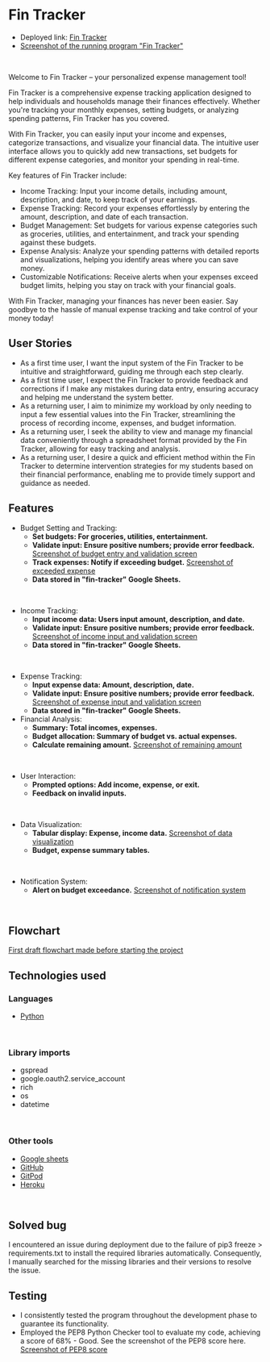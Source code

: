 # Fin Tracker
- Deployed link: [Fin Tracker](https://fintracker-d91e74e9f79d.herokuapp.com/)
- [Screenshot of the running program "Fin Tracker"](assets/images/start.png)

<br>

Welcome to Fin Tracker – your personalized expense management tool!

Fin Tracker is a comprehensive expense tracking application designed to help individuals and households manage their finances effectively. Whether you're tracking your monthly expenses, setting budgets, or analyzing spending patterns, Fin Tracker has you covered.

With Fin Tracker, you can easily input your income and expenses, categorize transactions, and visualize your financial data. The intuitive user interface allows you to quickly add new transactions, set budgets for different expense categories, and monitor your spending in real-time.

Key features of Fin Tracker include:

- Income Tracking: Input your income details, including amount, description, and date, to keep track of your earnings.
- Expense Tracking: Record your expenses effortlessly by entering the amount, description, and date of each transaction.
- Budget Management: Set budgets for various expense categories such as groceries, utilities, and entertainment, and track your spending against these budgets.
- Expense Analysis: Analyze your spending patterns with detailed reports and visualizations, helping you identify areas where you can save money.
- Customizable Notifications: Receive alerts when your expenses exceed budget limits, helping you stay on track with your financial goals.

With Fin Tracker, managing your finances has never been easier. Say goodbye to the hassle of manual expense tracking and take control of your money today!

## User Stories
- As a first time user, I want the input system of the Fin Tracker to be intuitive and straightforward, guiding me through each step clearly.
- As a first time user, I expect the Fin Tracker to provide feedback and corrections if I make any mistakes during data entry, ensuring accuracy and helping me understand the system better.
- As a returning user, I aim to minimize my workload by only needing to input a few essential values into the Fin Tracker, streamlining the process of recording income, expenses, and budget information.
- As a returning user, I seek the ability to view and manage my financial data conveniently through a spreadsheet format provided by the Fin Tracker, allowing for easy tracking and analysis.
- As a returning user, I desire a quick and efficient method within the Fin Tracker to determine intervention strategies for my students based on their financial performance, enabling me to provide timely support and guidance as needed.

## Features
- Budget Setting and Tracking:
    - __Set budgets: For groceries, utilities, entertainment.__
    - __Validate input: Ensure positive numbers; provide error feedback.__
[Screenshot of budget entry and validation screen](assets/images/budget-validation.png)
    - __Track expenses: Notify if exceeding budget.__
[Screenshot of exceeded expense](assets/images/exceeded-expense.png)
    - __Data stored in "fin-tracker" Google Sheets.__
<br>

- Income Tracking:
    - __Input income data: Users input amount, description, and date.__
    - __Validate input: Ensure positive numbers; provide error feedback.__
[Screenshot of income input and validation screen](assets/images/income-validation.png)
    - __Data stored in "fin-tracker" Google Sheets.__
<br>

- Expense Tracking:
    - __Input expense data: Amount, description, date.__
    - __Validate input: Ensure positive numbers; provide error feedback.__
[Screenshot of expense input and validation screen](assets/images/expense-validation.png)
    - __Data stored in "fin-tracker" Google Sheets.__
- Financial Analysis:
    - __Summary: Total incomes, expenses.__
    - __Budget allocation: Summary of budget vs. actual expenses.__
    - __Calculate remaining amount.__
[Screenshot of remaining amount](assets/images/remaining-amount.png)
<br>

- User Interaction:
    - __Prompted options: Add income, expense, or exit.__
    - __Feedback on invalid inputs.__
<br>

- Data Visualization:
    - __Tabular display: Expense, income data.__
[Screenshot of data visualization](assets/images/display.png)
    - __Budget, expense summary tables.__
<br>

- Notification System:
    - __Alert on budget exceedance.__
[Screenshot of notification system](assets/images/notification.png)
<br>

## Flowchart
[First draft flowchart made before starting the project](assets/images/flowchart.png)
<br>

## Technologies used
### Languages
- [Python](https://www.python.org/doc/essays/blurb/)
<br>

### Library imports
- gspread 
- google.oauth2.service_account
- rich
- os
- datetime
<br>

### Other tools
- [Google sheets](https://www.google.co.uk/sheets/about/)
- [GitHub](https://github.com/)
- [GitPod](https://gitpod.io/)
- [Heroku](https://www.heroku.com/)
<br>

## Solved bug
I encountered an issue during deployment due to the failure of pip3 freeze > requirements.txt to install the required libraries automatically. Consequently, I manually searched for the missing libraries and their versions to resolve the issue.
<br>

## Testing
- I consistently tested the program throughout the development phase to guarantee its functionality.
- Employed the PEP8 Python Checker tool to evaluate my code, achieving a score of 68% - Good. See the screenshot of the PEP8 score here. [Screenshot of PEP8 score](assets/images/pep8.png)